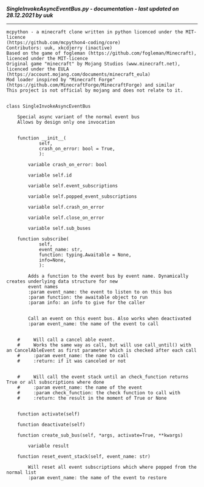 ***SingleInvokeAsyncEventBus.py - documentation - last updated on 28.12.2021 by uuk***
___

    mcpython - a minecraft clone written in python licenced under the MIT-licence 
    (https://github.com/mcpython4-coding/core)
    Contributors: uuk, xkcdjerry (inactive)
    Based on the game of fogleman (https://github.com/fogleman/Minecraft), licenced under the MIT-licence
    Original game "minecraft" by Mojang Studios (www.minecraft.net), licenced under the EULA
    (https://account.mojang.com/documents/minecraft_eula)
    Mod loader inspired by "Minecraft Forge" (https://github.com/MinecraftForge/MinecraftForge) and similar
    This project is not official by mojang and does not relate to it.


    class SingleInvokeAsyncEventBus
        
        Special async variant of the normal event bus
        Allows by design only one invocation


        function __init__(
                self,
                crash_on_error: bool = True,
                ):

            variable crash_on_error: bool

            variable self.id

            variable self.event_subscriptions

            variable self.popped_event_subscriptions

            variable self.crash_on_error

            variable self.close_on_error

            variable self.sub_buses

        function subscribe(
                self,
                event_name: str,
                function: typing.Awaitable = None,
                info=None,
                ):
            
            Adds a function to the event bus by event name. Dynamically creates underlying data structure for new
            event names
            :param event_name: the event to listen to on this bus
            :param function: the awaitable object to run
            :param info: an info to give for the caller

            
            Call an event on this event bus. Also works when deactivated
            :param event_name: the name of the event to call

        
        #     Will call a cancel able event.
        #     Works the same way as call, but will use call_until() with an CancelAbleEvent as first parameter which is checked after each call
        #     :param event_name: the name to call
        #     :return: if it was canceled or not

        
        #     Will call the event stack until an check_function returns True or all subscriptions where done
        #     :param event_name: the name of the event
        #     :param check_function: the check function to call with
        #     :return: the result in the moment of True or None


        function activate(self)

        function deactivate(self)

        function create_sub_bus(self, *args, activate=True, **kwargs)

            variable result

        function reset_event_stack(self, event_name: str)
            
            Will reset all event subscriptions which where popped from the normal list
            :param event_name: the name of the event to restore
